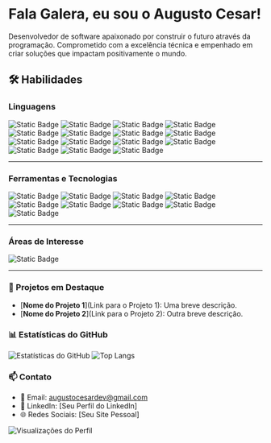 # Fala Galera, eu sou o Augusto Cesar!

Desenvolvedor de software apaixonado por construir o futuro através da programação. Comprometido com a excelência técnica e empenhado em criar soluções que impactam positivamente o mundo.


## 🛠️ Habilidades

### Linguagens

![Static Badge](https://img.shields.io/badge/HTML5-red?style=plastic&logo=html5&logoColor=white&labelColor=grey&color=red)
![Static Badge](https://img.shields.io/badge/CSS3-blue?style=plastic&logo=css3&logoColor=white&labelColor=grey&color=blue)
![Static Badge](https://img.shields.io/badge/JavaScript-yellow?style=plastic&logo=Javascript&logoColor=white&labelColor=grey&color=yellow)
![Static Badge](https://img.shields.io/badge/JQuery-blue?style=plastic&logo=JQuery&logoColor=white&labelColor=grey&color=blue)
![Static Badge](https://img.shields.io/badge/Bootstrap-blueviolet?style=plastic&logo=Bootstrap&logoColor=white&labelColor=grey&color=blueviolet)
![Static Badge](https://img.shields.io/badge/SASS-ff69b4?style=plastic&logo=SASS&logoColor=white&labelColor=grey&color=ff69b4)
![Static Badge](https://img.shields.io/badge/Gulp-CF4647?style=plastic&logo=Gulp&logoColor=white&labelColor=grey&color=CF4647)
![Static Badge](https://img.shields.io/badge/LESS-1D365D?style=plastic&logo=Less&logoColor=white&labelColor=grey&color=1D365D)
![Static Badge](https://img.shields.io/badge/Typescript-3178C6?style=plastic&logo=Typescript&logoColor=white&labelColor=grey&color=3178C6)
![Static Badge](https://img.shields.io/badge/VueJS-4FC08D?style=plastic&logo=Vue.JS&logoColor=white&labelColor=grey&color=4FC08D)
![Static Badge](https://img.shields.io/badge/Redux-764ABC?style=plastic&logo=Redux&logoColor=white&labelColor=grey&color=764ABC)
![Static Badge](https://img.shields.io/badge/React-61DAFB?style=plastic&logo=React&logoColor=white&labelColor=grey&color=61DAFB)
![Static Badge](https://img.shields.io/badge/Cypress-17202C?style=plastic&logo=Cypress&logoColor=white&labelColor=grey&color=17202C)
![Static Badge](https://img.shields.io/badge/Python-3776AB?style=plastic&logo=Python&logoColor=white&labelColor=grey&color=3776AB)
![Static Badge](https://img.shields.io/badge/Django-092E20?style=plastic&logo=Django&logoColor=white&labelColor=grey&color=092E20)

---

### Ferramentas e Tecnologias

![Static Badge](https://img.shields.io/badge/Figma-F24E1E?style=plastic&logo=Figma&logoColor=white&labelColor=grey&color=F24E1E)
![Static Badge](https://img.shields.io/badge/Git-F05032?style=plastic&logo=Git&logoColor=white&labelColor=grey&color=F05032)
![Static Badge](https://img.shields.io/badge/Github-181717?style=plastic&logo=Github&logoColor=white&labelColor=grey&color=181717)
![Static Badge](https://img.shields.io/badge/Gitlab-FC6D26?style=plastic&logo=Gitlab&logoColor=white&labelColor=grey&color=FC6D26)
![Static Badge](https://img.shields.io/badge/VSCode-007ACC?style=plastic&logo=Visual%20Studio%20Code&logoColor=white&labelColor=grey&color=007ACC)
![Static Badge](https://img.shields.io/badge/Notion-000000?style=plastic&logo=Notion&logoColor=white&labelColor=grey&color=000000)
![Static Badge](https://img.shields.io/badge/Linux-FCC624?style=plastic&logo=Linux&logoColor=white&labelColor=grey&color=FCC624)
![Static Badge](https://img.shields.io/badge/MacOS-000000?style=plastic&logo=Macos&logoColor=white&labelColor=grey&color=000000)
![Static Badge](https://img.shields.io/badge/Adobe_Photoshop-31A8FF?style=plastic&logo=Adobe%20Photoshop&logoColor=white&labelColor=grey&color=31A8FF)

---

### Áreas de Interesse

![Static Badge](https://img.shields.io/badge/Desenvolvimento_Web-red?style=plastic&logoColor=red)

---

### 💼 Projetos em Destaque

- [**Nome do Projeto 1**](Link para o Projeto 1): Uma breve descrição.
- [**Nome do Projeto 2**](Link para o Projeto 2): Outra breve descrição.

### 📊 Estatísticas do GitHub

![Estatísticas do GitHub](https://github-readme-stats.vercel.app/api?username=AugustoCesarDev&show_icons=true&theme=dark)
![Top Langs](https://github-readme-stats.vercel.app/api/top-langs/?username=AugustoCesarDev&layout=compact&theme=dark)

### 📫 Contato

- 📧 Email: augustocesardev@gmail.com
- 💼 LinkedIn: [Seu Perfil do LinkedIn]
- 🌐 Redes Sociais: [Seu Site Pessoal]

<img src="https://komarev.com/ghpvc/?username=seu-usuario" alt="Visualizações do Perfil" />

